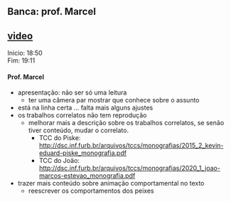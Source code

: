 ## Banca: prof. Marcel
## [video](./tcc_BrunoHenriqueBorba_2021-05-03_PreProjeto_Defesa.mp4)

Inicio: 18:50<br>
Fim: 19:11

#### Prof. Marcel
- apresentação: não ser só uma leitura
  - ter uma câmera par mostrar que conhece sobre o assunto
- está na linha certa ... falta mais alguns ajustes
- os trabalhos correlatos não tem reprodução
  - melhorar mais a descrição sobre os trabalhos correlatos, se senão tiver conteúdo, mudar o correlato.
    - TCC do Piske: http://dsc.inf.furb.br/arquivos/tccs/monografias/2015_2_kevin-eduard-piske_monografia.pdf
    - TCC do João: http://dsc.inf.furb.br/arquivos/tccs/monografias/2020_1_joao-marcos-estevao_monografia.pdf
- trazer mais conteúdo sobre animação comportamental no texto
  - reescrever os comportamentos dos peixes
